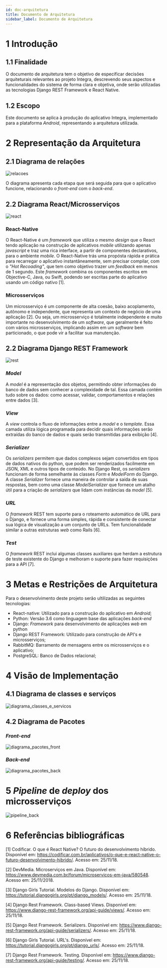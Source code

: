 ```yaml
---
id: doc-arquitetura
title: Documento de Arquitetura
sidebar_label: Documento de Arquitetura
---
```


# 1 Introdução

## 1.1 Finalidade

O documento de arquitetura tem o objetivo de especificar decisões arquiteturais relevantes ao projeto Integra, descrevendo seus aspectos e funcionalidades do sistema de forma clara e objetiva, onde serão utilizadas as tecnologias Django REST Framework e React Native.

## 1.2 Escopo

Este documento se aplica à produção do aplicativo Integra, implementado para a plataforma *Android*, representando a arquitetura utilizada.

# 2 Representação da Arquitetura

## 2.1 Diagrama de relações

![relacoes](assets/arquitetura/diagrama_relacoes.jpg)

O diagrama apresenta cada etapa que será seguida para que o aplicativo funcione, relacionando o *front-end* com o *back-end*.

## 2.2 Diagrama React/Microsserviços

![react](assets/arquitetura/diagrama_react.png)

### React-Native

O React-Native é um *framework* que utiliza o mesmo *design* que o React tendo aplicação na construção de aplicativos *mobile* utilizando apenas *javascript* e traz uma rica interface, a partir de componentes declarativos, para o ambiente *mobile*. O React-Native trás uma propósta rápida e prática para recarregar o aplicativo instantâneamente, sem precisar compilar, com o *"Hot Recoading"*, que tem como objetivo trazer um *feedback* em menos de 1 segundo. Este *framework* combina os componentes escritos em Objective-C, Java, ou Swift, podendo ser escritas parte do aplicativo usando um código nativo [1].

### Microsserviços

Um microsserviço é um componente de alta coesão, baixo acoplamento, autônomo e independente, que representa um contexto de negócio de uma aplicação [2].
Ou seja, um microsserviço é totalmente independente e muito importante no desenvolvimento de um *software*, que geralmente é feito com vários microsserviços, implicando assim em um *software* bem particionado, o que pode vir a facilitar sua manutenção.


## 2.2 Diagrama Django REST Framework

![rest](assets/arquitetura/rest.png)

### *Model*

A *model* é a representação dos objetos, permitindo obter informações do banco de dados sem conhecer a complexidade de tal. Essa camada contém tudo sobre os dados: como acessar, validar, comportamentos e relações entre dados [3].

### *View*

A *view* controla o fluxo de informações entre a *model* e o *template*. Essa camada utiliza lógica programada para decidir quais informações serão extraídas do banco de dados e quais serão transmitidas para exibição [4].

### *Serializer*

Os *serializers* permitem que dados complexos sejam convertidos em tipos de dados nativos do python, que podem ser renderizados facilmente em JSON, XML e outros tipos de conteúdo. No Django Rest, os *serializers* funcionam de forma semelhante às classes *Form* e *ModelForm* do Django. A classe *Serializer* fornece uma maneira de controlar a saída de suas respostas, bem como uma classe *ModelSerializer* que fornece um atalho útil para a criação de *serializers* que lidam com instâncias da *model* [5].

### *URL*

O *framework* REST tem suporte para o roteamento automático de URL para o Django, e fornece uma forma simples, rápida e consistente de conectar sua lógica de visualização a um conjunto de URLs. Tem funcionalidade similar a outras estruturas *web* como Rails [6].

### *Test*

O *framework* REST inclui algumas classes auxiliares que herdam a estrutura de teste existente do Django e melhoram o suporte para fazer requisições para a API [7].


# 3 Metas e Restrições de Arquitetura

Para o desenvolvimento deste projeto serão ultilizadas as seguintes tecnologias:

- React-native: Utilizado para a construção do aplicativo em *Android*;
- Python: Versão 3.6 como linguagem base das aplicações *back-end*
- Django: *Framework* para desenvolvimento de aplicações *web* em python
- Django REST Framework: Utilizado para construção de API's e microsserviços;
- RabbitMQ: Barramento de mensagens entre os microsserviços e o aplicativo;
- PostgreSQL: Banco de Dados relacional;

# 4 Visão de Implementação

## 4.1 Diagrama de classes e serviços

![diagrama_classes_e_servicos](assets/arquitetura/diagrama_classes_e_servicos.png)

## 4.2 Diagrama de Pacotes

### *Front-end*

![diagrama_pacotes_front](assets/arquitetura/diagrama_pacotes_front.png)

### *Back-end*


![diagrama_pacotes_back](assets/arquitetura/diagrama_pacotes_back.png)

# 5 *Pipeline* de *deploy* dos microsserviços

![pipeline_back](assets/arquitetura/pipeline_back.png)


# 6 Referências bibliográficas

[1] Codificar. O que é React Native? O futuro do desenvolvimento híbrido. Disponível em: <https://codificar.com.br/aplicativos/o-que-e-react-native-o-futuro-desenvolvimento-hibrido/>. Acesso em: 25/11/18.

[2] DevMedia. Microserviços em Java. Disponível em: <https://www.devmedia.com.br/forum/microservicos-em-java/580548>. Acesso em: 25/11/2018.

[3] Django Girls Tutorial. Modelos do Django. Disponível em: <https://tutorial.djangogirls.org/pt/django_models/>. Acesso em: 25/11/18.

[4] Django Rest Framework. Class-based Views. Disponível em: <https://www.django-rest-framework.org/api-guide/views/>. Acesso em: 25/11/18.

[5] Django Rest Framework. Serializers. Disponível em: <https://www.django-rest-framework.org/api-guide/serializers/>. Acesso em: 25/11/18.

[6] Django Girls Tutorial. URL's. Disponível em: <https://tutorial.djangogirls.org/pt/django_urls/>. Acesso em: 25/11/18.

[7] Django Rest Framework. Testing. Disponível em: <https://www.django-rest-framework.org/api-guide/testing/>. Acesso em: 25/11/18.

